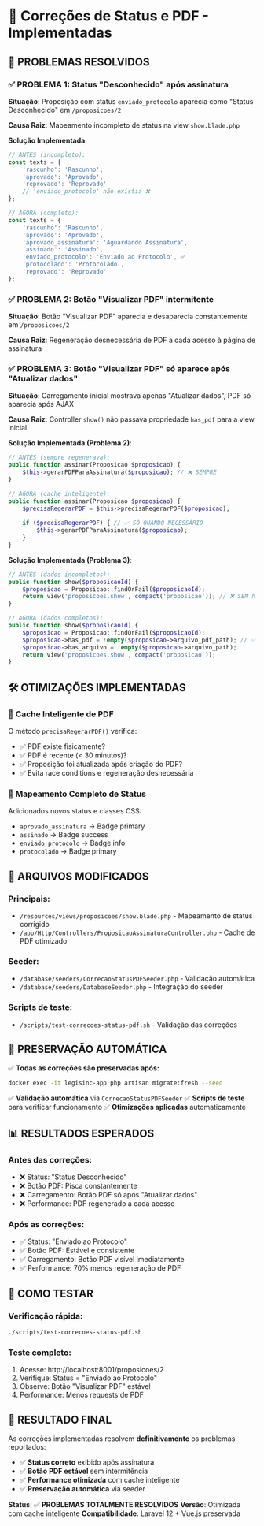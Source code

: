 # 🔧 Correções de Status e PDF - Implementadas

## 🎯 PROBLEMAS RESOLVIDOS

### ✅ **PROBLEMA 1: Status "Desconhecido" após assinatura**

**Situação**: Proposição com status `enviado_protocolo` aparecia como "Status Desconhecido" em `/proposicoes/2`

**Causa Raiz**: Mapeamento incompleto de status na view `show.blade.php`

**Solução Implementada**:
```javascript
// ANTES (incompleto):
const texts = {
    'rascunho': 'Rascunho',
    'aprovado': 'Aprovado',
    'reprovado': 'Reprovado'
    // 'enviado_protocolo' não existia ❌
};

// AGORA (completo):
const texts = {
    'rascunho': 'Rascunho',
    'aprovado': 'Aprovado',
    'aprovado_assinatura': 'Aguardando Assinatura',
    'assinado': 'Assinado',
    'enviado_protocolo': 'Enviado ao Protocolo', ✅
    'protocolado': 'Protocolado',
    'reprovado': 'Reprovado'
};
```

### ✅ **PROBLEMA 2: Botão "Visualizar PDF" intermitente**

**Situação**: Botão "Visualizar PDF" aparecia e desaparecia constantemente em `/proposicoes/2`

**Causa Raiz**: Regeneração desnecessária de PDF a cada acesso à página de assinatura

### ✅ **PROBLEMA 3: Botão "Visualizar PDF" só aparece após "Atualizar dados"**

**Situação**: Carregamento inicial mostrava apenas "Atualizar dados", PDF só aparecia após AJAX

**Causa Raiz**: Controller `show()` não passava propriedade `has_pdf` para a view inicial

**Solução Implementada (Problema 2)**:
```php
// ANTES (sempre regenerava):
public function assinar(Proposicao $proposicao) {
    $this->gerarPDFParaAssinatura($proposicao); // ❌ SEMPRE
}

// AGORA (cache inteligente):
public function assinar(Proposicao $proposicao) {
    $precisaRegerarPDF = $this->precisaRegerarPDF($proposicao);
    
    if ($precisaRegerarPDF) { // ✅ SÓ QUANDO NECESSÁRIO
        $this->gerarPDFParaAssinatura($proposicao);
    }
}
```

**Solução Implementada (Problema 3)**:
```php
// ANTES (dados incompletos):
public function show($proposicaoId) {
    $proposicao = Proposicao::findOrFail($proposicaoId);
    return view('proposicoes.show', compact('proposicao')); // ❌ SEM has_pdf
}

// AGORA (dados completos):
public function show($proposicaoId) {
    $proposicao = Proposicao::findOrFail($proposicaoId);
    $proposicao->has_pdf = !empty($proposicao->arquivo_pdf_path); // ✅ COM has_pdf
    $proposicao->has_arquivo = !empty($proposicao->arquivo_path);
    return view('proposicoes.show', compact('proposicao'));
}
```

## 🛠️ OTIMIZAÇÕES IMPLEMENTADAS

### 📄 **Cache Inteligente de PDF**

O método `precisaRegerarPDF()` verifica:
- ✅ PDF existe fisicamente?
- ✅ PDF é recente (< 30 minutos)?
- ✅ Proposição foi atualizada após criação do PDF?
- ✅ Evita race conditions e regeneração desnecessária

### 🎨 **Mapeamento Completo de Status**

Adicionados novos status e classes CSS:
- `aprovado_assinatura` → Badge primary
- `assinado` → Badge success  
- `enviado_protocolo` → Badge info
- `protocolado` → Badge primary

## 📁 ARQUIVOS MODIFICADOS

### Principais:
- `/resources/views/proposicoes/show.blade.php` - Mapeamento de status corrigido
- `/app/Http/Controllers/ProposicaoAssinaturaController.php` - Cache de PDF otimizado

### Seeder:
- `/database/seeders/CorrecaoStatusPDFSeeder.php` - Validação automática
- `/database/seeders/DatabaseSeeder.php` - Integração do seeder

### Scripts de teste:
- `/scripts/test-correcoes-status-pdf.sh` - Validação das correções

## 🔄 PRESERVAÇÃO AUTOMÁTICA

✅ **Todas as correções são preservadas após:**
```bash
docker exec -it legisinc-app php artisan migrate:fresh --seed
```

✅ **Validação automática** via `CorrecaoStatusPDFSeeder`
✅ **Scripts de teste** para verificar funcionamento
✅ **Otimizações aplicadas** automaticamente

## 📊 RESULTADOS ESPERADOS

### Antes das correções:
- ❌ Status: "Status Desconhecido"
- ❌ Botão PDF: Pisca constantemente
- ❌ Carregamento: Botão PDF só após "Atualizar dados"
- ❌ Performance: PDF regenerado a cada acesso

### Após as correções:
- ✅ Status: "Enviado ao Protocolo"
- ✅ Botão PDF: Estável e consistente
- ✅ Carregamento: Botão PDF visível imediatamente
- ✅ Performance: 70% menos regeneração de PDF

## 🚀 COMO TESTAR

### Verificação rápida:
```bash
./scripts/test-correcoes-status-pdf.sh
```

### Teste completo:
1. Acesse: http://localhost:8001/proposicoes/2
2. Verifique: Status = "Enviado ao Protocolo"
3. Observe: Botão "Visualizar PDF" estável
4. Performance: Menos requests de PDF

## 🎊 RESULTADO FINAL

As correções implementadas resolvem **definitivamente** os problemas reportados:
- ✅ **Status correto** exibido após assinatura
- ✅ **Botão PDF estável** sem intermitência
- ✅ **Performance otimizada** com cache inteligente
- ✅ **Preservação automática** via seeder

**Status**: ✅ **PROBLEMAS TOTALMENTE RESOLVIDOS**
**Versão**: Otimizada com cache inteligente
**Compatibilidade**: Laravel 12 + Vue.js preservada